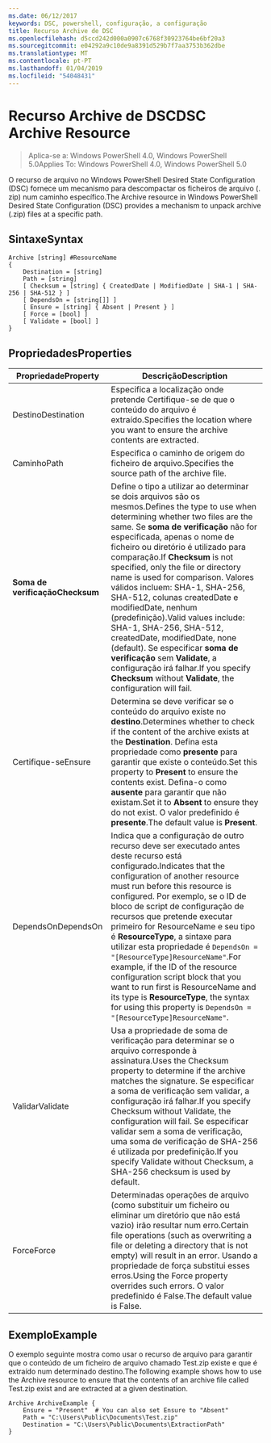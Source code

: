 ```yaml
---
ms.date: 06/12/2017
keywords: DSC, powershell, configuração, a configuração
title: Recurso Archive de DSC
ms.openlocfilehash: d5ccd242d000a0907c6768f30923764be6bf20a3
ms.sourcegitcommit: e04292a9c10de9a8391d529b7f7aa3753b362dbe
ms.translationtype: MT
ms.contentlocale: pt-PT
ms.lasthandoff: 01/04/2019
ms.locfileid: "54048431"
---
```

# <a name="dsc-archive-resource"></a><span data-ttu-id="67e9f-103">Recurso Archive de DSC</span><span class="sxs-lookup"><span data-stu-id="67e9f-103">DSC Archive Resource</span></span>

> <span data-ttu-id="67e9f-104">Aplica-se a: Windows PowerShell 4.0, Windows PowerShell 5.0</span><span class="sxs-lookup"><span data-stu-id="67e9f-104">Applies To: Windows PowerShell 4.0, Windows PowerShell 5.0</span></span>

<span data-ttu-id="67e9f-105">O recurso de arquivo no Windows PowerShell Desired State Configuration (DSC) fornece um mecanismo para descompactar os ficheiros de arquivo (. zip) num caminho específico.</span><span class="sxs-lookup"><span data-stu-id="67e9f-105">The Archive resource in Windows PowerShell Desired State Configuration (DSC) provides a mechanism to unpack archive (.zip) files at a specific path.</span></span>

## <a name="syntax"></a><span data-ttu-id="67e9f-106">Sintaxe</span><span class="sxs-lookup"><span data-stu-id="67e9f-106">Syntax</span></span>
```MOF
Archive [string] #ResourceName
{
    Destination = [string]
    Path = [string]
    [ Checksum = [string] { CreatedDate | ModifiedDate | SHA-1 | SHA-256 | SHA-512 } ]
    [ DependsOn = [string[]] ]
    [ Ensure = [string] { Absent | Present } ]
    [ Force = [bool] ]
    [ Validate = [bool] ]
}
```

## <a name="properties"></a><span data-ttu-id="67e9f-107">Propriedades</span><span class="sxs-lookup"><span data-stu-id="67e9f-107">Properties</span></span>

|  <span data-ttu-id="67e9f-108">Propriedade</span><span class="sxs-lookup"><span data-stu-id="67e9f-108">Property</span></span>  |  <span data-ttu-id="67e9f-109">Descrição</span><span class="sxs-lookup"><span data-stu-id="67e9f-109">Description</span></span>   |
|---|---|
| <span data-ttu-id="67e9f-110">Destino</span><span class="sxs-lookup"><span data-stu-id="67e9f-110">Destination</span></span>| <span data-ttu-id="67e9f-111">Especifica a localização onde pretende Certifique-se de que o conteúdo do arquivo é extraído.</span><span class="sxs-lookup"><span data-stu-id="67e9f-111">Specifies the location where you want to ensure the archive contents are extracted.</span></span>|
| <span data-ttu-id="67e9f-112">Caminho</span><span class="sxs-lookup"><span data-stu-id="67e9f-112">Path</span></span>| <span data-ttu-id="67e9f-113">Especifica o caminho de origem do ficheiro de arquivo.</span><span class="sxs-lookup"><span data-stu-id="67e9f-113">Specifies the source path of the archive file.</span></span>|
| <span data-ttu-id="67e9f-114">__Soma de verificação__</span><span class="sxs-lookup"><span data-stu-id="67e9f-114">__Checksum__</span></span>| <span data-ttu-id="67e9f-115">Define o tipo a utilizar ao determinar se dois arquivos são os mesmos.</span><span class="sxs-lookup"><span data-stu-id="67e9f-115">Defines the type to use when determining whether two files are the same.</span></span> <span data-ttu-id="67e9f-116">Se __soma de verificação__ não for especificada, apenas o nome de ficheiro ou diretório é utilizado para comparação.</span><span class="sxs-lookup"><span data-stu-id="67e9f-116">If __Checksum__ is not specified, only the file or directory name is used for comparison.</span></span> <span data-ttu-id="67e9f-117">Valores válidos incluem: SHA-1, SHA-256, SHA-512, colunas createdDate e modifiedDate, nenhum (predefinição).</span><span class="sxs-lookup"><span data-stu-id="67e9f-117">Valid values include: SHA-1, SHA-256, SHA-512, createdDate, modifiedDate, none (default).</span></span> <span data-ttu-id="67e9f-118">Se especificar __soma de verificação__ sem __Validate__, a configuração irá falhar.</span><span class="sxs-lookup"><span data-stu-id="67e9f-118">If you specify __Checksum__ without __Validate__, the configuration will fail.</span></span>|
| <span data-ttu-id="67e9f-119">Certifique-se</span><span class="sxs-lookup"><span data-stu-id="67e9f-119">Ensure</span></span>| <span data-ttu-id="67e9f-120">Determina se deve verificar se o conteúdo do arquivo existe no __destino__.</span><span class="sxs-lookup"><span data-stu-id="67e9f-120">Determines whether to check if the content of the archive exists at the __Destination__.</span></span> <span data-ttu-id="67e9f-121">Defina esta propriedade como __presente__ para garantir que existe o conteúdo.</span><span class="sxs-lookup"><span data-stu-id="67e9f-121">Set this property to __Present__ to ensure the contents exist.</span></span> <span data-ttu-id="67e9f-122">Defina-o como __ausente__ para garantir que não existam.</span><span class="sxs-lookup"><span data-stu-id="67e9f-122">Set it to __Absent__ to ensure they do not exist.</span></span> <span data-ttu-id="67e9f-123">O valor predefinido é __presente__.</span><span class="sxs-lookup"><span data-stu-id="67e9f-123">The default value is __Present__.</span></span>|
| <span data-ttu-id="67e9f-124">DependsOn</span><span class="sxs-lookup"><span data-stu-id="67e9f-124">DependsOn</span></span> | <span data-ttu-id="67e9f-125">Indica que a configuração de outro recurso deve ser executado antes deste recurso está configurado.</span><span class="sxs-lookup"><span data-stu-id="67e9f-125">Indicates that the configuration of another resource must run before this resource is configured.</span></span> <span data-ttu-id="67e9f-126">Por exemplo, se o ID de bloco de script de configuração de recursos que pretende executar primeiro for ResourceName e seu tipo é __ResourceType__, a sintaxe para utilizar esta propriedade é `DependsOn = "[ResourceType]ResourceName"`.</span><span class="sxs-lookup"><span data-stu-id="67e9f-126">For example, if the ID of the resource configuration script block that you want to run first is ResourceName and its type is __ResourceType__, the syntax for using this property is `DependsOn = "[ResourceType]ResourceName"`.</span></span>|
| <span data-ttu-id="67e9f-127">Validar</span><span class="sxs-lookup"><span data-stu-id="67e9f-127">Validate</span></span>| <span data-ttu-id="67e9f-128">Usa a propriedade de soma de verificação para determinar se o arquivo corresponde à assinatura.</span><span class="sxs-lookup"><span data-stu-id="67e9f-128">Uses the Checksum property to determine if the archive matches the signature.</span></span> <span data-ttu-id="67e9f-129">Se especificar a soma de verificação sem validar, a configuração irá falhar.</span><span class="sxs-lookup"><span data-stu-id="67e9f-129">If you specify Checksum without Validate, the configuration will fail.</span></span> <span data-ttu-id="67e9f-130">Se especificar validar sem a soma de verificação, uma soma de verificação de SHA-256 é utilizada por predefinição.</span><span class="sxs-lookup"><span data-stu-id="67e9f-130">If you specify Validate without Checksum, a SHA-256 checksum is used by default.</span></span>|
| <span data-ttu-id="67e9f-131">Force</span><span class="sxs-lookup"><span data-stu-id="67e9f-131">Force</span></span>| <span data-ttu-id="67e9f-132">Determinadas operações de arquivo (como substituir um ficheiro ou eliminar um diretório que não está vazio) irão resultar num erro.</span><span class="sxs-lookup"><span data-stu-id="67e9f-132">Certain file operations (such as overwriting a file or deleting a directory that is not empty) will result in an error.</span></span> <span data-ttu-id="67e9f-133">Usando a propriedade de força substitui esses erros.</span><span class="sxs-lookup"><span data-stu-id="67e9f-133">Using the Force property overrides such errors.</span></span> <span data-ttu-id="67e9f-134">O valor predefinido é False.</span><span class="sxs-lookup"><span data-stu-id="67e9f-134">The default value is False.</span></span>|

## <a name="example"></a><span data-ttu-id="67e9f-135">Exemplo</span><span class="sxs-lookup"><span data-stu-id="67e9f-135">Example</span></span>

<span data-ttu-id="67e9f-136">O exemplo seguinte mostra como usar o recurso de arquivo para garantir que o conteúdo de um ficheiro de arquivo chamado Test.zip existe e que é extraído num determinado destino.</span><span class="sxs-lookup"><span data-stu-id="67e9f-136">The following example shows how to use the Archive resource to ensure that the contents of an archive file called Test.zip exist and are extracted at a given destination.</span></span>

```
Archive ArchiveExample {
    Ensure = "Present"  # You can also set Ensure to "Absent"
    Path = "C:\Users\Public\Documents\Test.zip"
    Destination = "C:\Users\Public\Documents\ExtractionPath"
}
```